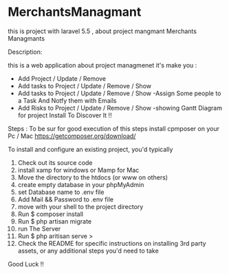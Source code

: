 # MerchantsManagmant
this is project with laravel 5.5 , about project mangmant 
Merchants Managmants

Description:

this is a web application about project managmenet it's make you :
 - Add Project / Update / Remove 
 - Add tasks to Project / Update / Remove / Show
 - Add tasks to Project / Update / Remove / Show
 -Assign Some people to a Task And Notfy them with Emails  
 - Add Risks  to Project / Update / Remove / Show
 -showing Gantt Diagram for project
   Install To Discover It !!


Steps :
To be sur for  good execution of this steps install cpmposer on your Pc / Mac 
 https://getcomposer.org/download/

To install and configure an existing project, you'd typically
1. Check out its source code
2. install  xamp for windows  or  Mamp for Mac
3. Move the directory to the htdocs (or www on others)
4. create empty database in your phpMyAdmin
5. set  Database name to .env file
6. Add Mail && Password to .env file 
7. move with your shell to the project directory
8. Run  $ composer install
9. Run  $ php artisan migrate
10. run The Server
11. Run $ php aritisan serve > 
12. Check the README for specific instructions on installing 3rd party assets, or any additional steps you'd need to take

Good Luck !!


